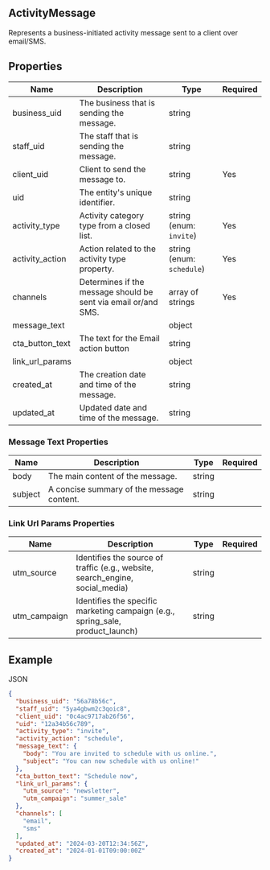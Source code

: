 ## ActivityMessage

Represents a business-initiated activity message sent to a client over email/SMS.

## Properties

| Name | Description | Type | Required |
| --- | --- | --- | --- |
| business_uid | The business that is sending the message. | string |  |
| staff_uid | The staff that is sending the message. | string |  |
| client_uid | Client to send the message to. | string | Yes |
| uid | The entity's unique identifier. | string |  |
| activity_type | Activity category type from a closed list. | string (enum: `invite`) | Yes |
| activity_action | Action related to the activity type property. | string (enum: `schedule`) | Yes |
| channels | Determines if the message should be sent via email or/and SMS. | array of strings | Yes |
| message_text |  | object |  |
| cta_button_text | The text for the Email action button | string |  |
| link_url_params |  | object |  |
| created_at | The creation date and time of the message. | string |  |
| updated_at | Updated date and time of the message. | string |  |

### Message Text Properties

| Name | Description | Type | Required |
| --- | --- | --- | --- |
| body | The main content of the message. | string |  |
| subject | A concise summary of the message content. | string |  |

### Link Url Params Properties

| Name | Description | Type | Required |
| --- | --- | --- | --- |
| utm_source | Identifies the source of traffic (e.g., website, search_engine, social_media) | string |  |
| utm_campaign | Identifies the specific marketing campaign (e.g., spring_sale, product_launch) | string |  |

## Example

JSON

```json
{
  "business_uid": "56a78b56c",
  "staff_uid": "5ya4gbwm2c3qoic8",
  "client_uid": "0c4ac9717ab26f56",
  "uid": "12a34b56c789",
  "activity_type": "invite",
  "activity_action": "schedule",
  "message_text": {
    "body": "You are invited to schedule with us online.",
    "subject": "You can now schedule with us online!"
  },
  "cta_button_text": "Schedule now",
  "link_url_params": {
    "utm_source": "newsletter",
    "utm_campaign": "summer_sale"
  },
  "channels": [
    "email",
    "sms"
  ],
  "updated_at": "2024-03-20T12:34:56Z",
  "created_at": "2024-01-01T09:00:00Z"
}
```